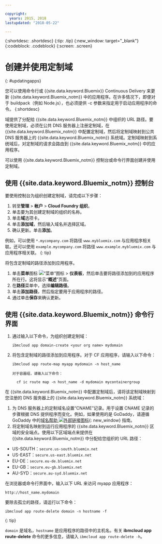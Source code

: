 ```yaml
---

copyright:
  years: 2015, 2018
lastupdated: "2018-05-22"

---
```


{:shortdesc: .shortdesc}
{:tip: .tip}
{:new_window: target="_blank"}
{:codeblock: .codeblock}
{:screen: .screen}

# 创建并使用定制域
{: #updatingapps}

您可以使用命令行或 {{site.data.keyword.Bluemix}} Continuous Delivery 来更新 {{site.data.keyword.Bluemix_notm}} 中的应用程序。在许多情况下，即便对于 buildpack（例如 Node.js），也必须提供 -c 参数来指定用于启动应用程序的命令。
{:shortdesc}

域提供了分配给 {{site.data.keyword.Bluemix_notm}} 中组织的 URL 路径。要使用定制域，必须在公共 DNS 服务器上注册定制域，在 {{site.data.keyword.Bluemix_notm}} 中配置定制域，然后将定制域映射到公共 DNS 服务器上的 {{site.data.keyword.Bluemix_notm}} 系统域。定制域映射到系统域后，对定制域的请求会路由到 {{site.data.keyword.Bluemix_notm}} 中的应用程序。

可以使用 {{site.data.keyword.Bluemix_notm}} 控制台或命令行界面创建并使用定制域。

## 使用 {{site.data.keyword.Bluemix_notm}} 控制台

要使用控制台为组织创建定制域，请完成以下步骤：

1. 转至**管理** > **帐户** > **Cloud Foundry 组织**。
2. 单击要为其创建定制域的组织的名称。
3. 单击**域**选项卡。
4. 单击**添加域**，然后输入域名并选择区域。
5. 确认更新。单击**添加**。 

例如，可以使用 `*.mycompany.com` 将路径 `www.mybluemix.com` 与应用程序相关联。还可以使用 `example.mycompany.com` 将路径 `www.example.mybluemix.com` 与应用程序相关联。
{: tip}

将包含定制域的路径添加到应用程序。

1. 单击**菜单**图标 ![“菜单”图标](../icons/icon_hamburger.svg) > **仪表板**，然后单击要将路径添加到的应用程序所在行。这将显示“**概述**”页面。
2. 在**路径**菜单中，选择**编辑路径**。
3. 单击**添加路径**，然后指定要用于应用程序的路径。
4. 通过单击**保存**来确认更新。

## 使用 {{site.data.keyword.Bluemix_notm}} 命令行界面

1. 通过输入以下命令，为组织创建定制域：

   ```
   ibmcloud app domain-create <your org name> mydomain
   ```

2. 将包含定制域的路径添加到应用程序。对于 CF 应用程序，请输入以下命令：

   ```
   ibmcloud app route-map myapp mydomain -n host_name

   ```

       对于容器组，请输入以下命令：


   ```
     cf ic route map -n host_name -d mydomain mycontainergroup
     ```

在 {{site.data.keyword.Bluemix_notm}} 中配置定制域后，请将该定制域映射到您注册的 DNS 服务器上的 {{site.data.keyword.Bluemix_notm}} 系统域：

1. 为 DNS 服务器上的定制域名设置“CNAME”记录。用于设置 CNAME 记录的步骤根据 DNS 提供程序而变化。例如，如果使用的是 GoDaddy，请遵循 GoDaddy 中的[域名帮助 ![外部链接图标](../icons/launch-glyph.svg "外部链接图标")](https://www.godaddy.com/help/add-a-cname-record-19236){: new_window} 指南。
2. 将定制域名映射到运行应用程序的 {{site.data.keyword.Bluemix_notm}} 区域的安全端点。使用以下区域端点来提供在 {{site.data.keyword.Bluemix_notm}} 中分配给您组织的 URL 路径：

  * US-SOUTH：`secure.us-south.bluemix.net`
  * US-EAST：`secure.us-east.bluemix.net`
  * EU-DE：`secure.eu-de.bluemix.net`
  * EU-GB：`secure.eu-gb.bluemix.net`
  * AU-SYD：`secure.au-syd.bluemix.net`

在浏览器或命令行界面中，输入以下 URL 来访问 myapp 应用程序：

```
http://host_name.mydomain
```

要除去孤立的路径，请运行以下命令：

```
ibmcloud app route-delete domain -n hostname -f

```
{: tip}

`domain` 是域名，`hostname` 是应用程序的路径中的主机名。有关 **ibmcloud app route-delete** 命令的更多信息，请输入 `ibmcloud app route-delete -h`。

